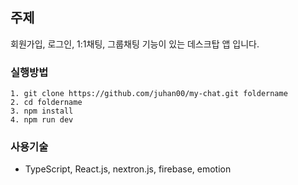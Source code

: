 ## 주제
회원가입, 로그인, 1:1채팅, 그룹채팅 기능이 있는 데스크탑 앱 입니다.

### 실행방법

```
1. git clone https://github.com/juhan00/my-chat.git foldername
2. cd foldername
3. npm install
4. npm run dev
```

### 사용기술

- TypeScript, React.js, nextron.js, firebase, emotion
